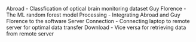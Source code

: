 Abroad - Classfication of optical brain monitoring dataset 
Guy Florence - The ML random forest model 
Processing - Integrating Abroad and Guy Florence to the software 
Server Connection - Connecting laptop to remote server for optimal data transfer
Download - Vice versa for retrieving data from remote server
